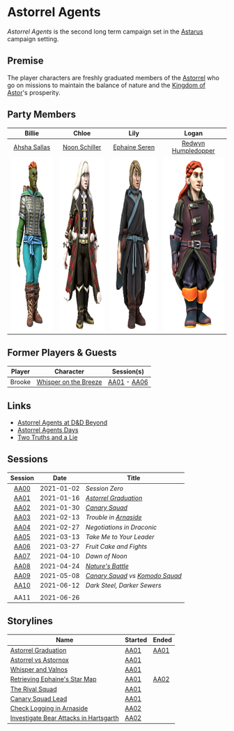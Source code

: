 # Astorrel Agents

*Astorrel Agents* is the second long term campaign set in the [Astarus](../planes/astarus.md) campaign setting.

## Premise

The player characters are freshly graduated members of the [Astorrel](../organisations/astorrel/astorrel.md) who go on missions to maintain the balance of nature and the [Kingdom of Astor](../civilisations/kingdom-of-astor/kingdom-of-astor.md)'s prosperity.

## Party Members

| Billie | Chloe | Lily | Logan |
|:---:|:---:|:---:|:---:|
| [Ahsha Sallas](../characters/ahsha-sallas.md) | [Noon Schiller](../characters/noon-schiller.md) | [Ephaine Seren](../characters/ephaine-seren.md) | [Redwyn Humpledopper](../characters/redwyn-humpledopper.md) |
| <img src="https://raw.githubusercontent.com/jesskelsall/astarus-images/main/people/portraits/b0b553e82a907ff3.png" height="400" /> | <img src="https://raw.githubusercontent.com/jesskelsall/astarus-images/main/people/portraits/ec514d55f424de69.png" height="400" /> | <img src="https://raw.githubusercontent.com/jesskelsall/astarus-images/main/people/portraits/3840bf1d6c005683.png" height="400" /> | <img src="https://raw.githubusercontent.com/jesskelsall/astarus-images/main/people/portraits/04a625d21baed3cb.png" height="400" /> |

## Former Players & Guests

| Player | Character | Session(s) |
| --- | --- | --- |
| Brooke | [Whisper on the Breeze](../characters/whisper-on-the-breeze.md) | [AA01](../sessions/AA01.md) - [AA06](../sessions/AA06.md) |

## Links

- [Astorrel Agents at D&D Beyond](https://www.dndbeyond.com/campaigns/1620558)
- [Astorrel Agents Days](days.md)
- [Two Truths and a Lie](../mechanics/roleplay/two-truths-and-a-lie.md)

## Sessions

| Session | Date | Title |
|:---:| --- | --- |
| [AA00](../sessions/AA00.md) | 2021-01-02 | *Session Zero* |
| [AA01](../sessions/AA01.md) | 2021-01-16 | *[Astorrel Graduation](../storylines/ended/astorrel-graduation.md)* |
| [AA02](../sessions/AA02.md) | 2021-01-30 | *[Canary Squad](../organisations/astorrel/squads/canary-squad.md)* |
| [AA03](../sessions/AA03.md) | 2021-02-13 | *Trouble in [Arnaside](../places/villages/arnaside.md)* |
| [AA04](../sessions/AA04.md) | 2021-02-27 | *Negotiations in Draconic* |
| [AA05](../sessions/AA05.md) | 2021-03-13 | *Take Me to Your Leader* |
| [AA06](../sessions/AA06.md) | 2021-03-27 | *Fruit Cake and Fights* |
| [AA07](../sessions/AA07.md) | 2021-04-10 | *Dawn of Noon* |
| [AA08](../sessions/AA08.md) | 2021-04-24 | *[Nature's Battle](../mechanics/roleplay/natures-battle.md)* |
| [AA09](../sessions/AA09.md) | 2021-05-08 | *[Canary Squad](../organisations/astorrel/squads/canary-squad.md) vs [Komodo Squad](../organisations/astorrel/squads/komodo-squad.md)* |
| [AA10](../sessions/AA10.md) | 2021-06-12 | *Dark Steel, Darker Sewers* |
||
| AA11 | 2021-06-26 | |

## Storylines

| Name | Started | Ended |
| --- | --- | --- |
| [Astorrel Graduation](../storylines/ended/astorrel-graduation.md) | [AA01](../sessions/AA01.md) | [AA01](../sessions/AA01.md) |
| [Astorrel vs Astornox](../storylines/astorrel-vs-astornox.md) | [AA01](../sessions/AA01.md) | |
| [Whisper and Valnos](../storylines/whisper-and-valnos.md) | [AA01](../sessions/AA01.md) | |
| [Retrieving Ephaine's Star Map](../storylines/ended/retrieving-ephaines-star-map.md) | [AA01](../sessions/AA01.md) | [AA02](../sessions/AA02.md) |
| [The Rival Squad](../storylines/the-rival-squad.md) | [AA01](../sessions/AA01.md) | |
| [Canary Squad Lead](../storylines/canary-squad-lead.md) | [AA01](../sessions/AA01.md) | |
| [Check Logging in Arnaside](../storylines/ended/check-logging-in-arnaside.md) | [AA02](../sessions/AA02.md) | |
| [Investigate Bear Attacks in Hartsgarth](../storylines/investigate-bear-attacks-in-hartsgarth.md) | [AA02](../sessions/AA02.md) | |
